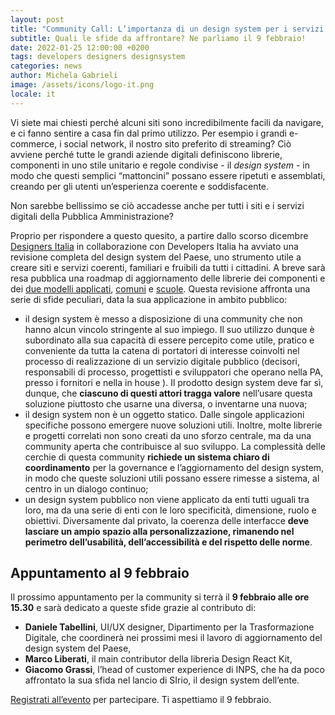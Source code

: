 ```yaml
---
layout: post
title: "Community Call: L’importanza di un design system per i servizi pubblici digitali"
subtitle: Quali le sfide da affrontare? Ne parliamo il 9 febbraio!
date: 2022-01-25 12:00:00 +0200
tags: developers designers designsystem
categories: news
author: Michela Gabrieli
image: /assets/icons/logo-it.png
locale: it
---
```


Vi siete mai chiesti perché alcuni siti sono incredibilmente facili da navigare, e ci fanno sentire a casa fin dal primo utilizzo. Per esempio i grandi e-commerce, i social network, il nostro sito preferito di streaming? Ciò avviene perché tutte le grandi aziende digitali definiscono librerie,  componenti in uno stile unitario e regole condivise - il *design system* -  in modo che questi semplici “mattoncini” possano essere ripetuti e assemblati, creando per gli utenti un’esperienza coerente e soddisfacente. 

Non sarebbe bellissimo se ciò accadesse anche per tutti i siti e i servizi digitali della Pubblica Amministrazione?

Proprio per rispondere a questo quesito, a partire dallo scorso dicembre [Designers Italia](https://designers.italia.it/) in collaborazione con Developers Italia ha avviato una revisione completa del design system del Paese, uno strumento utile a  creare siti e servizi coerenti, familiari e fruibili da tutti i cittadini. A breve sarà resa pubblica una roadmap di aggiornamento delle librerie dei componenti e dei [due modelli applicati](https://designers.italia.it/modelli/), [comuni](https://designers.italia.it/modello/comuni/) e [scuole](https://designers.italia.it/modello/scuole/). Questa revisione affronta una serie di sfide peculiari, data la sua applicazione in ambito pubblico:

- il design system è messo a disposizione di una community che non hanno alcun vincolo stringente al suo impiego. Il suo utilizzo dunque è subordinato alla sua capacità di essere percepito come utile, pratico e conveniente da tutta la catena di portatori di interesse coinvolti nel processo di realizzazione di un servizio digitale pubblico (decisori, responsabili di processo, progettisti e sviluppatori che operano nella PA, presso i fornitori e nella in house ). Il prodotto design system deve far sì, dunque, che **ciascuno di questi attori tragga valore** nell’usare questa soluzione piuttosto che usarne una diversa, o inventarne una nuova;
- il design system non è un oggetto statico. Dalle singole applicazioni specifiche possono emergere nuove soluzioni utili. Inoltre, molte librerie e progetti correlati non sono creati da uno sforzo centrale, ma da una community aperta che contribuisce al suo sviluppo. La complessità delle cerchie di questa community **richiede un sistema chiaro di coordinamento** per la governance e l’aggiornamento del design system, in modo che queste soluzioni utili possano essere rimesse a sistema, al centro in un dialogo continuo;
- un design system pubblico non viene applicato da enti tutti uguali tra loro, ma da una serie di enti con le loro specificità, dimensione, ruolo e obiettivi. Diversamente dal privato, la coerenza delle interfacce **deve lasciare un ampio spazio alla personalizzazione, rimanendo nel perimetro dell’usabilità, dell’accessibilità e del rispetto delle norme**.

## Appuntamento al 9 febbraio

Il prossimo appuntamento per la community si terrà il **9 febbraio  alle ore 15.30** e sarà dedicato a queste sfide grazie al contributo di: 
- **Daniele Tabellini**, UI/UX designer, Dipartimento per la Trasformazione Digitale, che coordinerà nei prossimi mesi il lavoro di aggiornamento del design system del Paese,
- **Marco Liberati**, il main contributor della libreria Design React Kit, 
- **Giacomo Grassi**, l’head of customer experience di INPS, che ha da poco affrontato la sua sfida nel lancio di SIrio, il design system dell’ente.
 
[Registrati all’evento](https://mobilizon.it/events/f4ac7468-41fd-473a-99a2-5219f637c62f) per partecipare. Ti aspettiamo il 9 febbraio.
